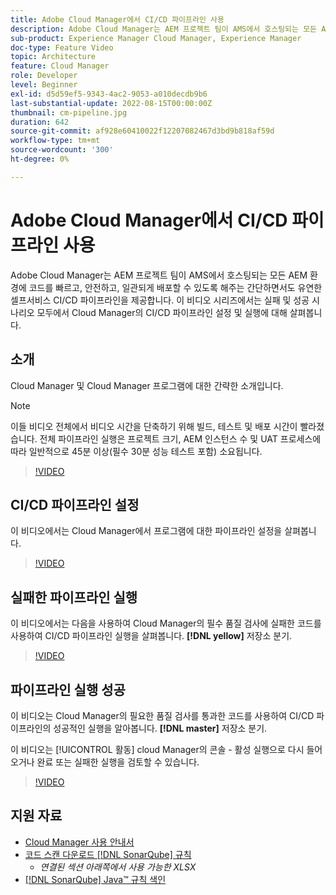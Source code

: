 ```yaml
---
title: Adobe Cloud Manager에서 CI/CD 파이프라인 사용
description: Adobe Cloud Manager는 AEM 프로젝트 팀이 AMS에서 호스팅되는 모든 AEM 환경에 코드를 빠르고, 안전하고, 일관되게 배포할 수 있도록 해주는 간단하면서도 유연한 셀프서비스 CI/CD 파이프라인을 제공합니다. 이 비디오 시리즈에서는 실패 및 성공 시나리오 모두에서 Cloud Manager의 CI/CD 파이프라인 설정 및 실행에 대해 살펴봅니다.
sub-product: Experience Manager Cloud Manager, Experience Manager
doc-type: Feature Video
topic: Architecture
feature: Cloud Manager
role: Developer
level: Beginner
exl-id: d5d59ef5-9343-4ac2-9053-a010decdb9b6
last-substantial-update: 2022-08-15T00:00:00Z
thumbnail: cm-pipeline.jpg
duration: 642
source-git-commit: af928e60410022f12207082467d3bd9b818af59d
workflow-type: tm+mt
source-wordcount: '300'
ht-degree: 0%

---
```


# Adobe Cloud Manager에서 CI/CD 파이프라인 사용

Adobe Cloud Manager는 AEM 프로젝트 팀이 AMS에서 호스팅되는 모든 AEM 환경에 코드를 빠르고, 안전하고, 일관되게 배포할 수 있도록 해주는 간단하면서도 유연한 셀프서비스 CI/CD 파이프라인을 제공합니다. 이 비디오 시리즈에서는 실패 및 성공 시나리오 모두에서 Cloud Manager의 CI/CD 파이프라인 설정 및 실행에 대해 살펴봅니다.

## 소개

Cloud Manager 및 Cloud Manager 프로그램에 대한 간략한 소개입니다.

>[!NOTE]
>
>이들 비디오 전체에서 비디오 시간을 단축하기 위해 빌드, 테스트 및 배포 시간이 빨라졌습니다. 전체 파이프라인 실행은 프로젝트 크기, AEM 인스턴스 수 및 UAT 프로세스에 따라 일반적으로 45분 이상(필수 30분 성능 테스트 포함) 소요됩니다.

>[!VIDEO](https://video.tv.adobe.com/v/23082?quality=12&learn=on)

## CI/CD 파이프라인 설정

이 비디오에서는 Cloud Manager에서 프로그램에 대한 파이프라인 설정을 살펴봅니다.

>[!VIDEO](https://video.tv.adobe.com/v/23083?quality=12&learn=on)

## 실패한 파이프라인 실행

이 비디오에서는 다음을 사용하여 Cloud Manager의 필수 품질 검사에 실패한 코드를 사용하여 CI/CD 파이프라인 실행을 살펴봅니다. **[!DNL yellow]** 저장소 분기.

>[!VIDEO](https://video.tv.adobe.com/v/23084?quality=12&learn=on)

## 파이프라인 실행 성공

이 비디오는 Cloud Manager의 필요한 품질 검사를 통과한 코드를 사용하여 CI/CD 파이프라인의 성공적인 실행을 알아봅니다. **[!DNL master]** 저장소 분기.

이 비디오는 [!UICONTROL 활동] cloud Manager의 콘솔 - 활성 실행으로 다시 들어오거나 완료 또는 실패한 실행을 검토할 수 있습니다.

>[!VIDEO](https://video.tv.adobe.com/v/23085?quality=12&learn=on)

## 지원 자료

* [Cloud Manager 사용 안내서](https://experienceleague.adobe.com/docs/experience-manager-cloud-manager/content/introduction.html)
* [코드 스캔 다운로드 [!DNL SonarQube] 규칙](https://experienceleague.adobe.com/docs/experience-manager-cloud-manager/content/using/code-quality-testing.html)
   * *연결된 섹션 아래쪽에서 사용 가능한 XLSX*
* [[!DNL SonarQube] Java™ 규칙 색인](https://rules.sonarsource.com/java/)
